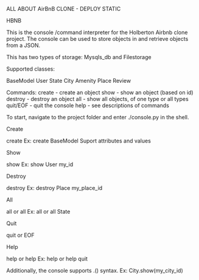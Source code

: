 ALL ABOUT AirBnB CLONE - DEPLOY STATIC

HBNB

This is the console /command interpreter for the Holberton Airbnb clone project. The console can be used to store objects in and retrieve objects from a JSON.

This has two types of storage: Mysqls_db and Filestorage


Supported classes:

BaseModel
User
State
City
Amenity
Place
Review


Commands:
create - create an object
show - show an object (based on id)
destroy - destroy an object
all - show all objects, of one type or all types
quit/EOF - quit the console
help - see descriptions of commands

To start, navigate to the project folder and enter ./console.py in the shell.


Create

create <class name> Ex: create BaseModel Suport attributes and values


Show

show <class name> <object id> Ex: show User my_id


Destroy

destroy <class name> <object id> Ex: destroy Place my_place_id


All

all or all <class name> Ex: all or all State


Quit

quit or EOF


Help

help or help <command> Ex: help or help quit


Additionally, the console supports <class name>.<command>(<parameters>) syntax. Ex: City.show(my_city_id)
